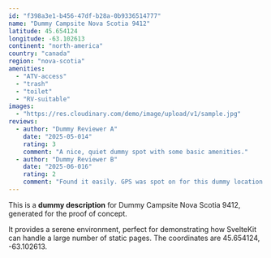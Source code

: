 ```yaml
---
id: "f398a3e1-b456-47df-b28a-0b9336514777"
name: "Dummy Campsite Nova Scotia 9412"
latitude: 45.654124
longitude: -63.102613
continent: "north-america"
country: "canada"
region: "nova-scotia"
amenities:
  - "ATV-access"
  - "trash"
  - "toilet"
  - "RV-suitable"
images:
  - "https://res.cloudinary.com/demo/image/upload/v1/sample.jpg"
reviews:
  - author: "Dummy Reviewer A"
    date: "2025-05-014"
    rating: 3
    comment: "A nice, quiet dummy spot with some basic amenities."
  - author: "Dummy Reviewer B"
    date: "2025-06-016"
    rating: 2
    comment: "Found it easily. GPS was spot on for this dummy location."
---
```


This is a **dummy description** for Dummy Campsite Nova Scotia 9412, generated for the proof of concept.

It provides a serene environment, perfect for demonstrating how SvelteKit can handle a large number of static pages. The coordinates are 45.654124, -63.102613.

